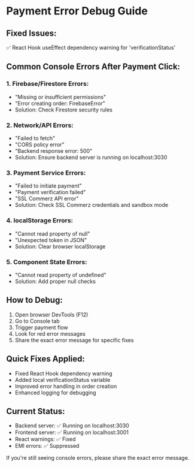 # Payment Error Debug Guide

## Fixed Issues:
✅ React Hook useEffect dependency warning for 'verificationStatus'

## Common Console Errors After Payment Click:

### 1. Firebase/Firestore Errors:
- "Missing or insufficient permissions"
- "Error creating order: FirebaseError"
- Solution: Check Firestore security rules

### 2. Network/API Errors:
- "Failed to fetch"
- "CORS policy error"
- "Backend response error: 500"
- Solution: Ensure backend server is running on localhost:3030

### 3. Payment Service Errors:
- "Failed to initiate payment"
- "Payment verification failed"
- "SSL Commerz API error"
- Solution: Check SSL Commerz credentials and sandbox mode

### 4. localStorage Errors:
- "Cannot read property of null"
- "Unexpected token in JSON"
- Solution: Clear browser localStorage

### 5. Component State Errors:
- "Cannot read property of undefined"
- Solution: Add proper null checks

## How to Debug:
1. Open browser DevTools (F12)
2. Go to Console tab
3. Trigger payment flow
4. Look for red error messages
5. Share the exact error message for specific fixes

## Quick Fixes Applied:
- Fixed React Hook dependency warning
- Added local verificationStatus variable
- Improved error handling in order creation
- Enhanced logging for debugging

## Current Status:
- Backend server: ✅ Running on localhost:3030
- Frontend server: ✅ Running on localhost:3001
- React warnings: ✅ Fixed
- EMI errors: ✅ Suppressed

If you're still seeing console errors, please share the exact error message.
